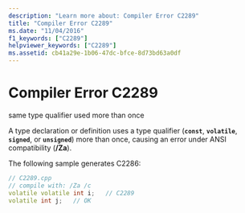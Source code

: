 ```yaml
---
description: "Learn more about: Compiler Error C2289"
title: "Compiler Error C2289"
ms.date: "11/04/2016"
f1_keywords: ["C2289"]
helpviewer_keywords: ["C2289"]
ms.assetid: cb41a29e-1b06-47dc-bfce-8d73bd63a0df
---
```

# Compiler Error C2289

same type qualifier used more than once

A type declaration or definition uses a type qualifier (**`const`**, **`volatile`**, **`signed`**, or **`unsigned`**) more than once, causing an error under ANSI compatibility (**/Za**).

The following sample generates C2286:

```cpp
// C2289.cpp
// compile with: /Za /c
volatile volatile int i;   // C2289
volatile int j;   // OK
```
